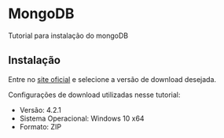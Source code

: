 # MongoDB

Tutorial para instalação do mongoDB

## Instalação

Entre no [site oficial](https://www.mongodb.com/download-center/community) e selecione a versão de download desejada.


Configurações de download utilizadas nesse tutorial:
- Versão: 4.2.1
- Sistema Operacional: Windows 10 x64
- Formato: ZIP

